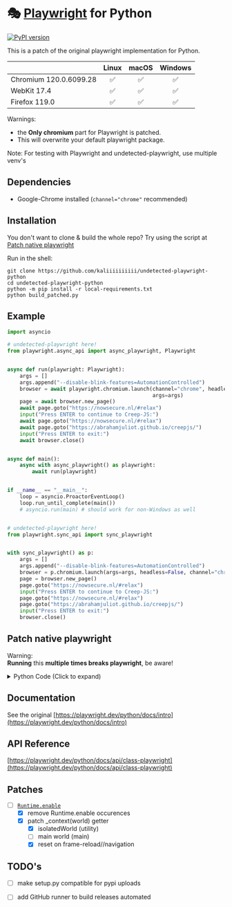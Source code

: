 # 🎭 [Playwright](https://playwright.dev) for Python 
[![PyPI version](https://badge.fury.io/py/playwright.svg)](https://pypi.python.org/pypi/playwright/)

This is a patch of the original playwright implementation for Python.

|          | Linux | macOS | Windows |
|   :---   | :---: | :---: | :---:   |
| Chromium <!-- GEN:chromium-version -->120.0.6099.28<!-- GEN:stop --> | ✅ | ✅ | ✅ |
| WebKit <!-- GEN:webkit-version -->17.4<!-- GEN:stop --> | ✅ | ✅ | ✅ |
| Firefox <!-- GEN:firefox-version -->119.0<!-- GEN:stop --> | ✅ | ✅ | ✅ |
Warnings: 
* the **Only chromium** part for Playwright is patched.
* This will overwrite your default playwright package.

Note: For testing with Playwright and undetected-playwright, use multiple venv's


## Dependencies

* Google-Chrome installed (`channel="chrome"` recommended)

## Installation

You don't want to clone & build the whole repo? Try using the script at [Patch native playwright](#Patch-native-playwright)

Run in the shell:
```
git clone https://github.com/kaliiiiiiiiii/undetected-playwright-python
cd undetected-playwright-python
python -m pip install -r local-requirements.txt
python build_patched.py
```

[//]: # (run `pip install undetected-playwright-python` in your terminal)

## Example

```python
import asyncio

# undetected-playwright here!
from playwright.async_api import async_playwright, Playwright


async def run(playwright: Playwright):
    args = []
    args.append("--disable-blink-features=AutomationControlled")
    browser = await playwright.chromium.launch(channel="chrome", headless=False,
                                               args=args)
    page = await browser.new_page()
    await page.goto("https://nowsecure.nl/#relax")
    input("Press ENTER to continue to Creep-JS:")
    await page.goto("https://nowsecure.nl/#relax")
    await page.goto("https://abrahamjuliot.github.io/creepjs/")
    input("Press ENTER to exit:")
    await browser.close()


async def main():
    async with async_playwright() as playwright:
        await run(playwright)


if __name__ == "__main__":
    loop = asyncio.ProactorEventLoop()
    loop.run_until_complete(main())
    # asyncio.run(main) # should work for non-Windows as well
```

```py

# undetected-playwright here!
from playwright.sync_api import sync_playwright


with sync_playwright() as p:
    args = []
    args.append("--disable-blink-features=AutomationControlled")
    browser = p.chromium.launch(args=args, headless=False, channel="chrome")
    page = browser.new_page()
    page.goto("https://nowsecure.nl/#relax")
    input("Press ENTER to continue to Creep-JS:")
    page.goto("https://nowsecure.nl/#relax")
    page.goto("https://abrahamjuliot.github.io/creepjs/")
    input("Press ENTER to exit:")
    browser.close()
```

## Patch native playwright
Warning: \
**Running** this **multiple times breaks playwright**, be aware!

<details>
<summary>Python Code (Click to expand)</summary>

```python
import re
import os
import playwright

def patch_driver(path: str):
    # patch driver
    print(f'[PATCH] patching driver for "{path}"', file=sys.stderr)

    def replace(path: str, old_str: str, new_str: str):
        with open(path, "r") as f:
            content = f.read()
            content = content.replace(old_str, new_str)
        with open(path, "w") as f:
            f.write(content)

    server_path = path + "/package/lib/server"
    chromium_path = server_path + "/chromium"

    # comment out all "Runtime.enable" occurences
    cr_devtools_path = chromium_path + "/crDevTools.js"
    replace(cr_devtools_path, "session.send('Runtime.enable')", "/*session.send('Runtime.enable'), */")

    cr_page_path = chromium_path + "/crPage.js"
    with open(cr_page_path, "r") as f:
        cr_page = f.read()
        cr_page = cr_page.replace("this._client.send('Runtime.enable', {}),",
                                  "/*this._client.send('Runtime.enable', {}),*/")
        cr_page = cr_page.replace("session._sendMayFail('Runtime.enable');",
                                  "/*session._sendMayFail('Runtime.enable');*/")
    with open(cr_page_path, "w") as f:
        f.write(cr_page)

    cr_sv_worker_path = chromium_path + "/crServiceWorker.js"
    replace(cr_sv_worker_path, "session.send('Runtime.enable', {}).catch(e => {});",
            "/*session.send('Runtime.enable', {}).catch(e => {});*/")

    # patch ExecutionContext eval to still work
    frames_path = server_path + "/frames.js"

    _context_re = re.compile(r".*\s_context?\s*\(world\)\s*\{(?:[^}{]+|\{(?:[^}{]+|\{[^}{]*\})*\})*\}")
    _context_replacement = \
        " async _context(world) {\n" \
        """
        // atm ignores world_name
        if (this._isolatedContext == undefined) {
          var worldName = "utility"
          var result = await this._page._delegate._mainFrameSession._client.send('Page.createIsolatedWorld', {
            frameId: this._id,
            grantUniveralAccess: true,
            worldName: worldName
          });
          var crContext = new _crExecutionContext.CRExecutionContext(this._page._delegate._mainFrameSession._client, {id:result.executionContextId})
          this._isolatedContext = new _dom.FrameExecutionContext(crContext, this, worldName)
        }
        return this._isolatedContext
        \n""" \
        "}"
    clear_re = re.compile(
        r".\s_onClearLifecycle?\s*\(\)\s*\{")
    clear_repl = \
        " _onClearLifecycle() {\n" \
        """
        this._isolatedContext = undefined;
        """

    with open(frames_path, "r") as f:
        frames_js = f.read()
        frames_js = "// undetected-playwright-patch - custom imports\n" \
                    "var _crExecutionContext = require('./chromium/crExecutionContext')\n" \
                    "var _dom =  require('./dom')\n" \
                    + "\n" + frames_js

        # patch _context function
        frames_js = _context_re.subn(_context_replacement, frames_js, count=1)[0]
        frames_js = clear_re.subn(clear_repl, frames_js, count=1)[0]

    with open(frames_path, "w") as f:
        f.write(frames_js)

driver_module_path = os.path.dirname(playwright.__file__) + "/driver"
patch_driver(driver_module_path)
```
</details>

## Documentation

See the original
[https://playwright.dev/python/docs/intro](https://playwright.dev/python/docs/intro)

## API Reference

[https://playwright.dev/python/docs/api/class-playwright](https://playwright.dev/python/docs/api/class-playwright)



## Patches
- [ ] [`Runtime.enable`](https://chromedevtools.github.io/devtools-protocol/tot/Runtime/#method-enable)
  - [x] remove Runtime.enable occurences
  - [x] patch _context(world) getter
    - [x] isolatedWorld (utility)
    - [ ] main world (main)
    - [x] reset on frame-reload//navigation

## TODO's

- [ ] make setup.py compatible for pypi uploads
- [ ] add GitHub runner to build releases automated

